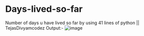 # Days-lived-so-far
Number of days u have lived so far by using 41 lines of python || TejasDivyamcodez
Output:-
![image](https://user-images.githubusercontent.com/93790946/140648945-bb4840be-e6e8-4882-ae43-5fa5deff9251.png)
